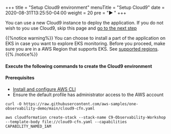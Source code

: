 +++
title = "Setup Cloud9 environment"
menuTitle = "Setup Cloud9"
date = 2020-08-31T13:25:50-04:00
weight = 20
pre = "<b>▶︎ </b>"
+++

You can use a new Cloud9 instance to deploy the application. If you do not wish to you use Cloud9, skip this page and [go to the next step](/en/installation/_deploy_app.html)


{{%notice warning%}}
You can choose to install a part of the application on EKS in case you want to explore EKS monitoring. Before you proceed, make sure you are in a AWS Region that supports EKS. See [supported regions](https://aws.amazon.com/about-aws/global-infrastructure/regional-product-services/).
{{% /notice%}}


#### Execute the following commands to create the Cloud9 environment

#### Prerequisites
* [Install and configure AWS CLI](https://docs.aws.amazon.com/cli/latest/userguide/install-cliv2.html)
* Ensure the default profile has administrator access to the AWS account

```
curl -O https://raw.githubusercontent.com/aws-samples/one-observability-demo/main/cloud9-cfn.yaml

aws cloudformation create-stack --stack-name C9-Observability-Workshop --template-body file://cloud9-cfn.yaml --capabilities CAPABILITY_NAMED_IAM

```

